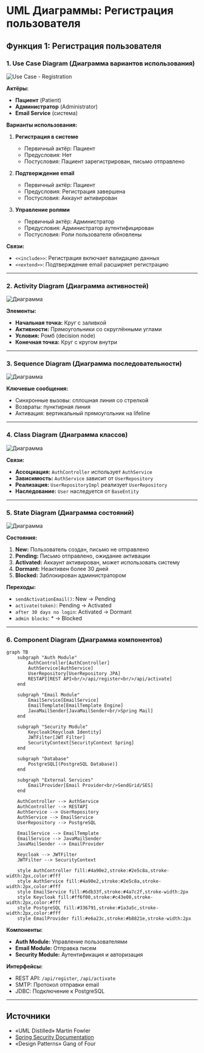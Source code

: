 # UML Диаграммы: Регистрация пользователя

## Функция 1: Регистрация пользователя

### 1. Use Case Diagram (Диаграмма вариантов использования)

![Use Case - Registration](/img/diagrams/uml-registration-1.png)

**Актёры:**
- **Пациент** (Patient)
- **Администратор** (Administrator)
- **Email Service** (система)

**Варианты использования:**
1. **Регистрация в системе**
   - Первичный актёр: Пациент
   - Предусловия: Нет
   - Постусловия: Пациент зарегистрирован, письмо отправлено
   
2. **Подтверждение email**
   - Первичный актёр: Пациент
   - Предусловия: Регистрация завершена
   - Постусловия: Аккаунт активирован
   
3. **Управление ролями**
   - Первичный актёр: Администратор
   - Предусловия: Администратор аутентифицирован
   - Постусловия: Роли пользователя обновлены

**Связи:**
- `<<include>>`: Регистрация включает валидацию данных
- `<<extend>>`: Подтверждение email расширяет регистрацию

---

### 2. Activity Diagram (Диаграмма активностей)

![Диаграмма](/img/diagrams/uml-registration-2.png)

**Элементы:**
- **Начальная точка:** Круг с заливкой
- **Активности:** Прямоугольники со скруглёнными углами
- **Условия:** Ромб (decision node)
- **Конечная точка:** Круг с кругом внутри

---

### 3. Sequence Diagram (Диаграмма последовательности)

![Диаграмма](/img/diagrams/uml-registration-3.png)

**Ключевые сообщения:**
- Синхронные вызовы: сплошная линия со стрелкой
- Возвраты: пунктирная линия
- Активация: вертикальный прямоугольник на lifeline

---

### 4. Class Diagram (Диаграмма классов)

![Диаграмма](/img/diagrams/uml-registration-4.png)

**Связи:**
- **Ассоциация:** `AuthController` использует `AuthService`
- **Зависимость:** `AuthService` зависит от `UserRepository`
- **Реализация:** `UserRepositoryImpl` реализует `UserRepository`
- **Наследование:** `User` наследуется от `BaseEntity`

---

### 5. State Diagram (Диаграмма состояний)

![Диаграмма](/img/diagrams/uml-registration-5.png)

**Состояния:**
1. **New:** Пользователь создан, письмо не отправлено
2. **Pending:** Письмо отправлено, ожидание активации
3. **Activated:** Аккаунт активирован, может использовать систему
4. **Dormant:** Неактивен более 30 дней
5. **Blocked:** Заблокирован администратором

**Переходы:**
- `sendActivationEmail()`: New → Pending
- `activate(token)`: Pending → Activated
- `after 30 days no login`: Activated → Dormant
- `admin blocks`: * → Blocked

---

### 6. Component Diagram (Диаграмма компонентов)

```mermaid
graph TB
    subgraph "Auth Module"
        AuthController[AuthController]
        AuthService[AuthService]
        UserRepository[UserRepository JPA]
        RESTAPI[REST API<br/>/api/register<br/>/api/activate]
    end
    
    subgraph "Email Module"
        EmailService[EmailService]
        EmailTemplate[EmailTemplate Engine]
        JavaMailSender[JavaMailSender<br/>Spring Mail]
    end
    
    subgraph "Security Module"
        Keycloak[Keycloak Identity]
        JWTFilter[JWT Filter]
        SecurityContext[SecurityContext Spring]
    end
    
    subgraph "Database"
        PostgreSQL[(PostgreSQL Database)]
    end
    
    subgraph "External Services"
        EmailProvider[Email Provider<br/>SendGrid/SES]
    end
    
    AuthController --> AuthService
    AuthController --> RESTAPI
    AuthService --> UserRepository
    AuthService --> EmailService
    UserRepository --> PostgreSQL
    
    EmailService --> EmailTemplate
    EmailService --> JavaMailSender
    JavaMailSender --> EmailProvider
    
    Keycloak --> JWTFilter
    JWTFilter --> SecurityContext
    
    style AuthController fill:#4a90e2,stroke:#2e5c8a,stroke-width:2px,color:#fff
    style AuthService fill:#4a90e2,stroke:#2e5c8a,stroke-width:2px,color:#fff
    style EmailService fill:#6db33f,stroke:#4a7c2f,stroke-width:2px
    style Keycloak fill:#ff6f00,stroke:#c43e00,stroke-width:2px,color:#fff
    style PostgreSQL fill:#336791,stroke:#1a3a5c,stroke-width:2px,color:#fff
    style EmailProvider fill:#e6a23c,stroke:#b8821e,stroke-width:2px
```

**Компоненты:**
- **Auth Module:** Управление пользователями
- **Email Module:** Отправка писем
- **Security Module:** Аутентификация и авторизация

**Интерфейсы:**
- REST API: `/api/register`, `/api/activate`
- SMTP: Протокол отправки email
- JDBC: Подключение к PostgreSQL

---

## Источники

- «UML Distilled» Martin Fowler
- [Spring Security Documentation](https://spring.io/projects/spring-security)
- «Design Patterns» Gang of Four

